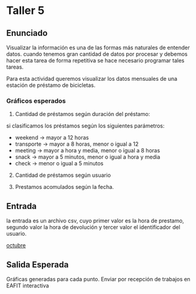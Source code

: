 # Taller 5

## Enunciado

Visualizar la información es una de las formas más naturales de entender datos.
cuando tenemos gran cantidad de datos por procesar y debemos hacer esta tarea
de forma repetitiva se hace necesario programar tales tareas.

Para esta actividad queremos visualizar los datos mensuales de una estación de
préstamo de bicicletas.

### Gráficos esperados

1. Cantidad de préstamos según duración del préstamo:

si clasificamos los préstamos según los siguientes parámetros:

* weekend -> mayor a 12 horas
* transporte -> mayor a 8 horas, menor o igual a 12
* meeting -> mayor a hora y media, menor o igual a 8 horas
* snack -> mayor a 5 minutos, menor o igual a hora y media
* check ->  menor o igual a 5 minutos


2. Cantidad de préstamos según usuario

3. Prestamos acomulados según la fecha.


## Entrada

la entrada es un archivo csv, cuyo primer valor es la hora de prestamo, segundo
valor la hora de devolución y tercer valor el identificador del usuario.

[octubre](oct.csv)

## Salida Esperada

Gráficas generadas para cada punto.
Enviar por recepción de trabajos en EAFIT interactiva
